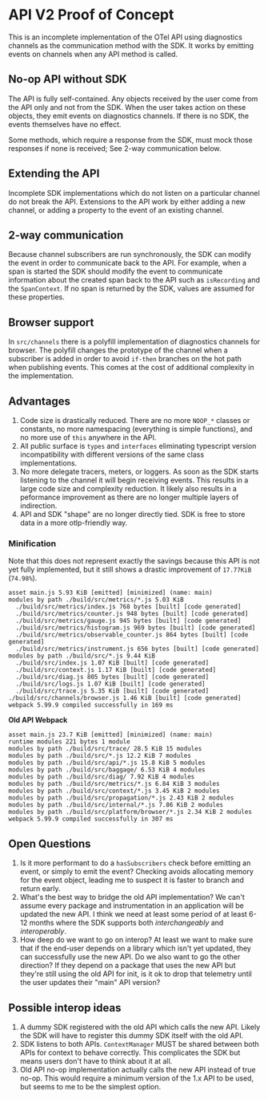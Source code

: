 # API V2 Proof of Concept

This is an incomplete implementation of the OTel API using diagnostics channels as the communication method with the SDK.
It works by emitting events on channels when any API method is called.

## No-op API without SDK

The API is fully self-contained.
Any objects received by the user come from the API only and not from the SDK.
When the user takes action on these objects, they emit events on diagnostics channels.
If there is no SDK, the events themselves have no effect.

Some methods, which require a response from the SDK, must mock those responses if none is received; See 2-way communication below.

## Extending the API


Incomplete SDK implementations which do not listen on a particular channel do not break the API.
Extensions to the API work by either adding a new channel, or adding a property to the event of an existing channel.

## 2-way communication

Because channel subscribers are run synchronously, the SDK can modify the event in order to communicate back to the API.
For example, when a span is started the SDK should modify the event to communicate information about the created span back to the API such as `isRecording` and the `SpanContext`.
If no span is returned by the SDK, values are assumed for these properties.

## Browser support

In `src/channels` there is a polyfill implementation of diagnostics channels for browser.
The polyfill changes the prototype of the channel when a subscriber is added in order to avoid `if-then` branches on the hot path when publishing events.
This comes at the cost of additional complexity in the implementation.

## Advantages

1. Code size is drastically reduced. There are no more `NOOP_*` classes or constants, no more namespacing (everything is simple functions), and no more use of `this` anywhere in the API.
2. All public surface is `types` and `interfaces` eliminating typescript version incompatibility with different versions of the same class implementations.
3. No more delegate tracers, meters, or loggers. As soon as the SDK starts listening to the channel it will begin receiving events.
   This results in a large code size and complexity reduction.
   It likely also results in a peformance improvement as there are no longer multiple layers of indirection.
4. API and SDK "shape" are no longer directly tied. SDK is free to store data in a more otlp-friendly way.

### Minification

Note that this does not represent exactly the savings because this API is not yet fully implemented, but it still shows a drastic improvement of `17.77KiB` (`74.98%`).

```
asset main.js 5.93 KiB [emitted] [minimized] (name: main)
modules by path ./build/src/metrics/*.js 5.03 KiB
  ./build/src/metrics/index.js 768 bytes [built] [code generated]
  ./build/src/metrics/counter.js 948 bytes [built] [code generated]
  ./build/src/metrics/gauge.js 945 bytes [built] [code generated]
  ./build/src/metrics/histogram.js 969 bytes [built] [code generated]
  ./build/src/metrics/observable_counter.js 864 bytes [built] [code generated]
  ./build/src/metrics/instrument.js 656 bytes [built] [code generated]
modules by path ./build/src/*.js 9.44 KiB
  ./build/src/index.js 1.07 KiB [built] [code generated]
  ./build/src/context.js 1.17 KiB [built] [code generated]
  ./build/src/diag.js 805 bytes [built] [code generated]
  ./build/src/logs.js 1.07 KiB [built] [code generated]
  ./build/src/trace.js 5.35 KiB [built] [code generated]
./build/src/channels/browser.js 1.46 KiB [built] [code generated]
webpack 5.99.9 compiled successfully in 169 ms
```

**Old API Webpack**

```
asset main.js 23.7 KiB [emitted] [minimized] (name: main)
runtime modules 221 bytes 1 module
modules by path ./build/src/trace/ 28.5 KiB 15 modules
modules by path ./build/src/*.js 12.2 KiB 7 modules
modules by path ./build/src/api/*.js 15.8 KiB 5 modules
modules by path ./build/src/baggage/ 6.53 KiB 4 modules
modules by path ./build/src/diag/ 7.92 KiB 4 modules
modules by path ./build/src/metrics/*.js 6.84 KiB 3 modules
modules by path ./build/src/context/*.js 3.45 KiB 2 modules
modules by path ./build/src/propagation/*.js 2.43 KiB 2 modules
modules by path ./build/src/internal/*.js 7.86 KiB 2 modules
modules by path ./build/src/platform/browser/*.js 2.34 KiB 2 modules
webpack 5.99.9 compiled successfully in 307 ms
```

## Open Questions

1. Is it more performant to do a `hasSubscribers` check before emitting an event, or simply to emit the event?
   Checking avoids allocating memory for the event object, leading me to suspect it is faster to branch and return early.
2. What's the best way to bridge the old API implementation?
   We can't assume every package and instrumentation in an application will be updated the new API.
   I think we need at least some period of at least 6-12 months where the SDK supports both _interchangeably_ and _interoperably_.
3. How deep do we want to go on interop?
   At least we want to make sure that if the end-user depends on a library which isn't yet updated, they can successfully use the new API.
   Do we also want to go the other direction?
   If they depend on a package that uses the new API but they're still using the old API for init, is it ok to drop that telemetry until the user updates their "main" API version?

## Possible interop ideas

1. A dummy SDK registered with the old API which calls the new API.
   Likely the SDK will have to register this dummy SDK itself with the old API.
2. SDK listens to both APIs. `ContextManager` MUST be shared between both APIs for context to behave correctly.
   This complicates the SDK but means users don't have to think about it at all.
3. Old API no-op implementation actually calls the new API instead of true no-op.
   This would require a minimum version of the 1.x API to be used, but seems to me to be the simplest option.
